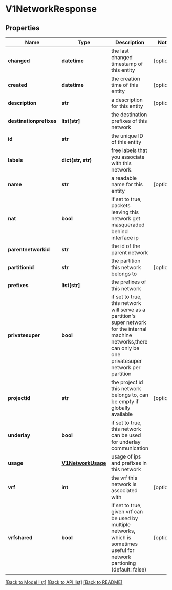 # V1NetworkResponse

## Properties
Name | Type | Description | Notes
------------ | ------------- | ------------- | -------------
**changed** | **datetime** | the last changed timestamp of this entity | [optional] 
**created** | **datetime** | the creation time of this entity | [optional] 
**description** | **str** | a description for this entity | [optional] 
**destinationprefixes** | **list[str]** | the destination prefixes of this network | 
**id** | **str** | the unique ID of this entity | 
**labels** | **dict(str, str)** | free labels that you associate with this network. | 
**name** | **str** | a readable name for this entity | [optional] 
**nat** | **bool** | if set to true, packets leaving this network get masqueraded behind interface ip | 
**parentnetworkid** | **str** | the id of the parent network | 
**partitionid** | **str** | the partition this network belongs to | [optional] 
**prefixes** | **list[str]** | the prefixes of this network | 
**privatesuper** | **bool** | if set to true, this network will serve as a partition&#39;s super network for the internal machine networks,there can only be one privatesuper network per partition | 
**projectid** | **str** | the project id this network belongs to, can be empty if globally available | [optional] 
**underlay** | **bool** | if set to true, this network can be used for underlay communication | 
**usage** | [**V1NetworkUsage**](V1NetworkUsage.md) | usage of ips and prefixes in this network | 
**vrf** | **int** | the vrf this network is associated with | [optional] 
**vrfshared** | **bool** | if set to true, given vrf can be used by multiple networks, which is sometimes useful for network partioning (default: false) | [optional] 

[[Back to Model list]](../README.md#documentation-for-models) [[Back to API list]](../README.md#documentation-for-api-endpoints) [[Back to README]](../README.md)


